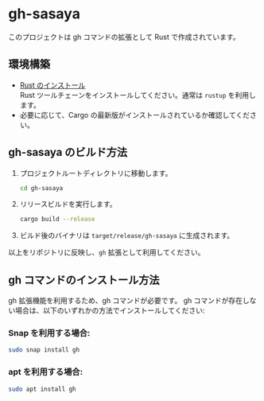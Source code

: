 # gh-sasaya

このプロジェクトは gh コマンドの拡張として Rust で作成されています。

## 環境構築

- [Rust のインストール](https://www.rust-lang.org/tools/install)  
  Rust ツールチェーンをインストールしてください。通常は `rustup` を利用します。
- 必要に応じて、Cargo の最新版がインストールされているか確認してください。

## gh-sasaya のビルド方法

1. プロジェクトルートディレクトリに移動します。

   ```bash
   cd gh-sasaya
   ```

2. リリースビルドを実行します。

   ```bash
   cargo build --release
   ```

3. ビルド後のバイナリは `target/release/gh-sasaya` に生成されます。

以上をリポジトリに反映し、`gh` 拡張として利用してください。

## gh コマンドのインストール方法

gh 拡張機能を利用するため、gh コマンドが必要です。 gh コマンドが存在しない場合は、以下のいずれかの方法でインストールしてください:

### Snap を利用する場合:
```bash
sudo snap install gh
```

### apt を利用する場合:
```bash
sudo apt install gh
```

